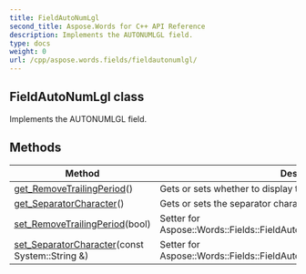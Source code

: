 ```yaml
---
title: FieldAutoNumLgl
second_title: Aspose.Words for C++ API Reference
description: Implements the AUTONUMLGL field. 
type: docs
weight: 0
url: /cpp/aspose.words.fields/fieldautonumlgl/
---
```

## FieldAutoNumLgl class


Implements the AUTONUMLGL field. 

## Methods

| Method | Description |
| --- | --- |
| [get_RemoveTrailingPeriod](./get_removetrailingperiod/)() | Gets or sets whether to display the number without a trailing period.  |
| [get_SeparatorCharacter](./get_separatorcharacter/)() | Gets or sets the separator character to be used.  |
| [set_RemoveTrailingPeriod](./set_removetrailingperiod/)(bool) | Setter for Aspose::Words::Fields::FieldAutoNumLgl::get_RemoveTrailingPeriod.  |
| [set_SeparatorCharacter](./set_separatorcharacter/)(const System::String &) | Setter for Aspose::Words::Fields::FieldAutoNumLgl::get_SeparatorCharacter.  |
